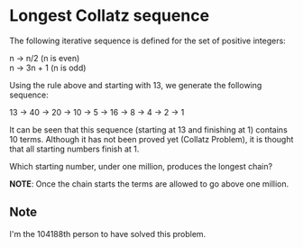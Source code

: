 Longest Collatz sequence
========================

The following iterative sequence is defined for the set of positive integers:

n → n/2 (n is even)  
n → 3n + 1 (n is odd)

Using the rule above and starting with 13, we generate the following sequence:

13 → 40 → 20 → 10 → 5 → 16 → 8 → 4 → 2 → 1

It can be seen that this sequence (starting at 13 and finishing at 1) contains 10 terms. Although it has not been proved yet (Collatz Problem), it is thought that all starting numbers finish at 1.

Which starting number, under one million, produces the longest chain?

**NOTE**: Once the chain starts the terms are allowed to go above one million.

Note
----

I'm the 104188th person to have solved this problem.
